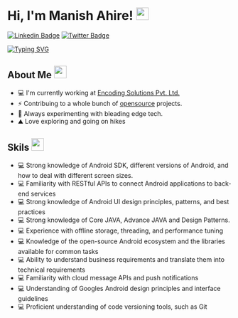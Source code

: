# Hi, I'm Manish Ahire! <img src="https://media.giphy.com/media/hvRJCLFzcasrR4ia7z/giphy.gif" width="28"/>
[![Linkedin Badge](https://img.shields.io/badge/-LinkedIn-0e76a8?style=flat-square&logo=Linkedin&logoColor=white)](https://linkedin.com/in/manishahire)
[![Twitter Badge](https://img.shields.io/badge/-Twitter-00acee?style=flat-square&logo=Twitter&logoColor=white)](https://twitter.com/manish_b_ahire)
<!-- [![Medium Badge](https://img.shields.io/badge/Medium-12100E?style=flat-square&logo=Medium&logoColor=white)](https://medium.com/@themukeshsolanki)
[![Website Badge](https://img.shields.io/badge/Website-3b5998?style=flat-square&logo=google-chrome&logoColor=white)](https://www.mukeshsolanki.com/)
-->
[![Typing SVG](https://readme-typing-svg.herokuapp.com?font=comfortaa&color=%23F77B93&size=25&height=40&lines=Nice+to+meet+you!;I'm+a+Software+Engineer)](https://git.io/typing-svg)

## About Me <img src="https://c.tenor.com/uZFq07-ujK8AAAAi/man-shrugging-joypixels.gif" width="28"/>
* 💻 I'm currently working at <a href="https://www.encoding-solutions.com/">Encoding Solutions Pvt. Ltd.</a> 
* ⚡ Contribuing to a whole bunch of <a href="https://github.com/ManishAndroidIos/manishahire.git">opensource</a> projects.
* 🌱 Always experimenting with bleading edge tech. 
* ⛰️ Love exploring and going on hikes
<p align="center">

  
  ## Skils <img src="https://c.tenor.com/uZFq07-ujK8AAAAi/man-shrugging-joypixels.gif" width="28"/>
* 💻 Strong knowledge of Android SDK, different versions of Android, and how to deal with different screen sizes.
* 💻 Familiarity with RESTful APIs to connect Android applications to back-end services
* 💻 Strong knowledge of Android UI design principles, patterns, and best practices
* 💻 Strong knowledge of Core JAVA, Advance JAVA and Design Patterns.
* 💻  Experience with offline storage, threading, and performance tuning
* 💻  Knowledge of the open-source Android ecosystem and the libraries available for common tasks
* 💻  Ability to understand business requirements and translate them into technical requirements
* 💻  Familiarity with cloud message APIs and push notifications
* 💻  Understanding of Googles Android design principles and interface guidelines
* 💻  Proficient understanding of code versioning tools, such as Git
<p align="center">

  



